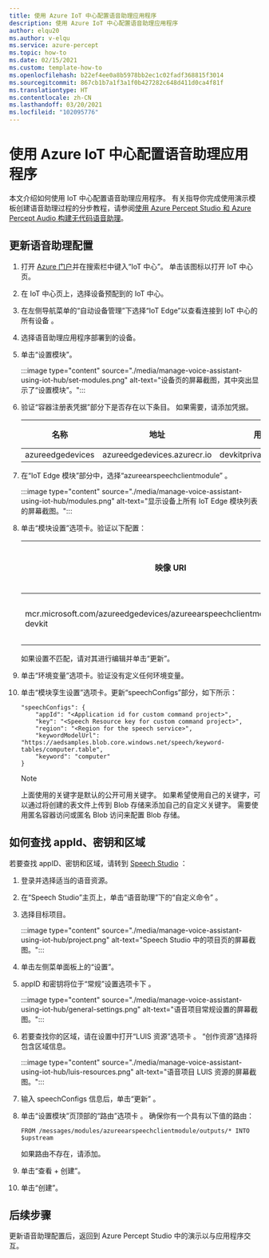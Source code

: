 ```yaml
---
title: 使用 Azure IoT 中心配置语音助理应用程序
description: 使用 Azure IoT 中心配置语音助理应用程序
author: elqu20
ms.author: v-elqu
ms.service: azure-percept
ms.topic: how-to
ms.date: 02/15/2021
ms.custom: template-how-to
ms.openlocfilehash: b22ef4ee0a8b5978bb2ec1c02fadf368815f3014
ms.sourcegitcommit: 867cb1b7a1f3a1f0b427282c648d411d0ca4f81f
ms.translationtype: HT
ms.contentlocale: zh-CN
ms.lasthandoff: 03/20/2021
ms.locfileid: "102095776"
---
```

# <a name="configure-voice-assistant-application-using-azure-iot-hub"></a>使用 Azure IoT 中心配置语音助理应用程序

本文介绍如何使用 IoT 中心配置语音助理应用程序。 有关指导你完成使用演示模板创建语音助理过程的分步教程，请参阅[使用 Azure Percept Studio 和 Azure Percept Audio 构建无代码语音助理](./tutorial-no-code-speech.md)。

## <a name="update-your-voice-assistant-configuration"></a>更新语音助理配置

1. 打开 [Azure 门户](https://portal.azure.com)并在搜索栏中键入“IoT 中心”。 单击该图标以打开 IoT 中心页。

1. 在 IoT 中心页上，选择设备预配到的 IoT 中心。

1. 在左侧导航菜单的“自动设备管理”下选择“IoT Edge”以查看连接到 IoT 中心的所有设备 。

1. 选择语音助理应用程序部署到的设备。

1. 单击“设置模块”。

    :::image type="content" source="./media/manage-voice-assistant-using-iot-hub/set-modules.png" alt-text="设备页的屏幕截图，其中突出显示了“设置模块”。":::

1. 验证“容器注册表凭据”部分下是否存在以下条目。 如果需要，请添加凭据。

    |名称|地址|用户名|密码|
    |----|-------|--------|--------|
    |azureedgedevices|azureedgedevices.azurecr.io|devkitprivatepreviewpull|

1. 在“IoT Edge 模块”部分中，选择“azureearspeechclientmodule” 。

    :::image type="content" source="./media/manage-voice-assistant-using-iot-hub/modules.png" alt-text="显示设备上所有 IoT Edge 模块列表的屏幕截图。":::

1. 单击“模块设置”选项卡。验证以下配置：

    映像 URI|重启策略|所需状态
    ---------|--------------|--------------
    mcr.microsoft.com/azureedgedevices/azureearspeechclientmodule:preload-devkit|通用|“正在运行”

    如果设置不匹配，请对其进行编辑并单击“更新”。

1. 单击“环境变量”选项卡。验证没有定义任何环境变量。

1. 单击“模块孪生设置”选项卡。更新“speechConfigs”部分，如下所示：

    ```
    "speechConfigs": {
        "appId": "<Application id for custom command project>",
        "key": "<Speech Resource key for custom command project>",
        "region": "<Region for the speech service>",
        "keywordModelUrl": "https://aedsamples.blob.core.windows.net/speech/keyword-tables/computer.table",
        "keyword": "computer"
    }
    ```

    > [!NOTE]
    > 上面使用的关键字是默认的公开可用关键字。 如果希望使用自己的关键字，可以通过将创建的表文件上传到 Blob 存储来添加自己的自定义关键字。 需要使用匿名容器访问或匿名 Blob 访问来配置 Blob 存储。

## <a name="how-to-find-out-appid-key-and-region"></a>如何查找 appId、密钥和区域

若要查找 appID、密钥和区域，请转到 [Speech Studio](https://speech.microsoft.com/)  ：

1. 登录并选择适当的语音资源。
1. 在“Speech Studio”主页上，单击“语音助理”下的“自定义命令”  。
1. 选择目标项目。

    :::image type="content" source="./media/manage-voice-assistant-using-iot-hub/project.png" alt-text="Speech Studio 中的项目页的屏幕截图。":::

1. 单击左侧菜单面板上的“设置”。
1. appID 和密钥将位于“常规”设置选项卡下  。

    :::image type="content" source="./media/manage-voice-assistant-using-iot-hub/general-settings.png" alt-text="语音项目常规设置的屏幕截图。":::

1. 若要查找你的区域，请在设置中打开“LUIS 资源”选项卡 。 “创作资源”选择将包含区域信息。

    :::image type="content" source="./media/manage-voice-assistant-using-iot-hub/luis-resources.png" alt-text="语音项目 LUIS 资源的屏幕截图。":::

1. 输入 speechConfigs 信息后，单击“更新” 。

1. 单击“设置模块”页顶部的“路由”选项卡 。 确保你有一个具有以下值的路由：

    ```
    FROM /messages/modules/azureearspeechclientmodule/outputs/* INTO $upstream
    ```

    如果路由不存在，请添加。

1. 单击“查看 + 创建”。

1. 单击“创建”。


## <a name="next-steps"></a>后续步骤

更新语音助理配置后，返回到 Azure Percept Studio 中的演示以与应用程序交互。

